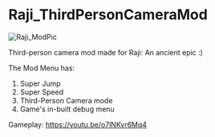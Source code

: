 # Raji_ThirdPersonCameraMod

![Raji_ModPic](https://github.com/user-attachments/assets/506abc0e-d3da-4ad0-b565-db97b0861b74)

Third-person camera mod made for Raji: An ancient epic :)

The Mod Menu has:
1) Super Jump
2) Super Speed
3) Third-Person Camera mode
4) Game's in-built debug menu

Gameplay: https://youtu.be/o7lNKvr6Mq4
